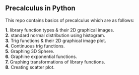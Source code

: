 ## Precalculus in Python
This repo contains basics of precalculus which are as follows:

**1.** library function types & their 2D graphical images.<br>
**2.** standard normal distribution using histogram.<br>
**3.** Trig functions & their 2D graphical image plot.<br>
**4.** Continuous trig functions.<br>
**5.** Graphing 3D Sphere.<br>
**6.** Graphine exponential functions.<br>
**7.** Graphing transformations of library functions.<br>
**8.** Creating scatter plot.<br>
